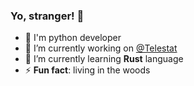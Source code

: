 ### Yo, stranger! 👋
- 🧠 I'm python developer
- 🔭 I’m currently working on [@Telestat](https://github.com/Telestat/telestat)
- 🌱 I’m currently learning **Rust** language
- ⚡ **Fun fact**: living in the woods
<!--
**ObsidianDestroyer/ObsidianDestroyer** is a ✨ _special_ ✨ repository because its `README.md` (this file) appears on your GitHub profile.

Here are some ideas to get you started:


- 🌱 I’m currently learning ...
- 👯 I’m looking to collaborate on ...
- 🤔 I’m looking for help with ...
- 💬 Ask me about ...
- 📫 How to reach me: ...
- 😄 Pronouns: ...

-->
